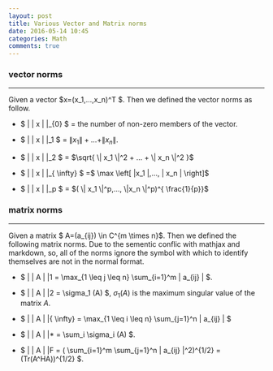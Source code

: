 ```yaml
---
layout: post
title: Various Vector and Matrix norms
date: 2016-05-14 10:45
categories: Math
comments: true
---
```






### vector norms ###
-------
Given a vector $x=(x_1,...,x_n)^T $. Then we defined the vector norms as follow.

-  $ \| \| x \| \|_{0} $  = the number of non-zero members of the vector.

-  $ \| \| x \| \|_1 $ = $\| x_1 \| + ... + \| x_n \|$.

-  $ \| \| x \| \|_2 $ = $\sqrt{ \| x_1 \|^2 + ... + \| x_n \|^2 }$
-  $ \| \| x \| \|_{ \infty} $ =$ \max \left[ \|x_1 \|,..., \| x_n \| \right]$
-  $ \| \| x \| \|_p $  = $( \| x_1 \|^p,..., \|x_n \|^p)^{ \frac{1}{p}}$


### matrix norms ###
-------
Given a matrix $ A=(a_{ij}) \in C^{m \times n}$. Then we defined the following matrix norms. Due to the sementic conflic with mathjax and markdown, so, all of the norms ignore the symbol with which to identify themselves are not in the normal format.

- $  \| \| A \| \|1  =  \max_{1 \leq j \leq n} \sum_{i=1}^m \| a_{ij} \| $.

- $ \| \| A \| \|2   =  \sigma_1 (A) $, $\sigma_1(A)$ is the maximum singular value of the matrix $A$.

- $  \| \| A \| \|{ \infty}  =  \max_{1 \leq i \leq n} \sum_{j=1}^n \| a_{ij} \| $

- $  \| \| A \| \|*  =  \sum_i \sigma_i (A) $.

- $  \| \| A \| \|F = ( \sum_{i=1}^m \sum_{j=1}^n \| a_{ij} \|^2)^{1/2} = (Tr(A^HA))^{1/2} $.
